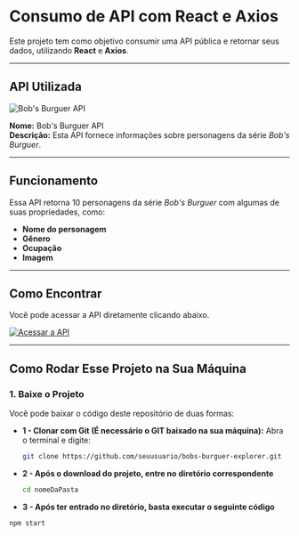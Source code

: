 # Consumo de API com React e Axios

Este projeto tem como objetivo consumir uma API pública e retornar seus dados, utilizando **React** e **Axios**.

---

## API Utilizada

![Bob's Burguer API](https://www.bobsburgersapi.com/_next/image?url=%2Fassets%2Fimages%2Flogo.png&w=48&q=75)

**Nome:** Bob's Burguer API  
**Descrição:** Esta API fornece informações sobre personagens da série *Bob's Burguer*.

---

## Funcionamento

Essa API retorna 10 personagens da série *Bob's Burguer* com algumas de suas propriedades, como:

- **Nome do personagem**
- **Gênero**
- **Ocupação**
- **Imagem**

---

## Como Encontrar
Você pode acessar a API diretamente clicando abaixo.

[![Acessar a API](https://img.shields.io/badge/Acessar%20a%20API-007bff?style=for-the-badge&logo=appveyor)](https://www.bobsburgersapi.com/)

---

## Como Rodar Esse Projeto na Sua Máquina

### 1. Baixe o Projeto

Você pode baixar o código deste repositório de duas formas:

- **1 - Clonar com Git (É necessário o GIT baixado na sua máquina):**
  Abra o terminal e digite:

  ```bash
  git clone https://github.com/seuusuario/bobs-burguer-explorer.git

- **2 - Após o download do projeto, entre no diretório correspondente**
  ```bash
  cd nomeDaPasta

 - **3 - Após ter entrado no diretório, basta executar o seguinte código**
  ```bash
  npm start
